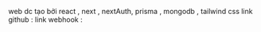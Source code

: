 web dc tạo bởi react , next , nextAuth, prisma , mongodb , tailwind css 
link github :
link webhook : 